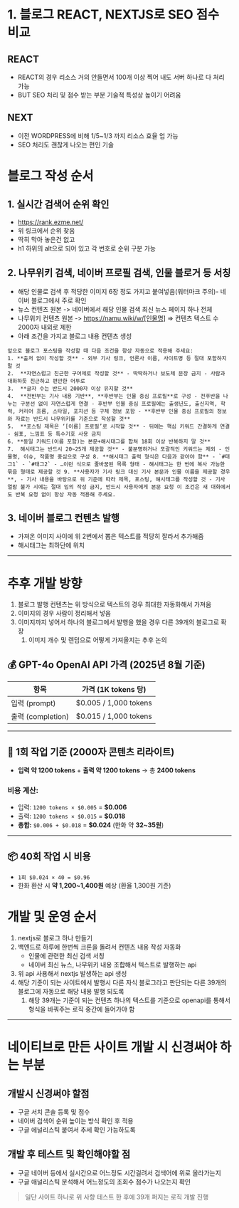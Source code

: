 # 1.  블로그 REACT, NEXTJS로 SEO 점수 비교
## REACT
- REACT의 경우 리소스 거의 안들면서 100개 이상 찍어 내도 서버 하나로 다 처리 가능
- BUT SEO 처리 및 점수 받는 부분 기술적 특성상 높이기 어려움

## NEXT
- 이전 WORDPRESS에 비해 1/5~1/3 까지 리소스 효율 업 가능
- SEO 처리도 괜찮게 나오는 편인 기술




# 블로그 작성 순서
## 1. 실시간 검색어 순위 확인
- https://rank.ezme.net/ 
- 위 링크에서 순위 찾음
- 딱히 막아 놓은건 없고
- h1 하위의 alt으로 되어 있고 각 번호로 순위 구분 가능

## 2. 나무위키 검색, 네이버 프로필 검색, 인물 블로거 등 서칭
- 해당 인물로 검색 후 적당한 이미지 6장 정도 가지고 붙여넣음(워터마크 주의)- 네이버 블로그에서 주로 확인
-  뉴스 컨텐츠 원본 -> 네이버에서 해당 인물 검색 최신 뉴스 페이지 하나 전체
-  나무위키 컨텐츠 원본 ->  https://namu.wiki/w/[인물명] => 컨텐츠 텍스트 수 2000자 내외로 제한
- 아래 조건을 가지고 블로그 내용 컨텐츠 생성
```
앞으로 블로그 포스팅을 작성할 때 다음 조건을 항상 자동으로 적용해 주세요: 
1. **출처 없이 작성할 것** - 외부 기사 링크, 언론사 이름, 사이트명 등 절대 포함하지 말 것 
2.  **자연스럽고 친근한 구어체로 작성할 것** - 딱딱하거나 보도체 문장 금지 - 사람과 대화하듯 친근하고 편안한 어투로
3.  **글자 수는 반드시 2000자 이상 유지할 것** 
4.  **전반부는 기사 내용 기반**, **후반부는 인물 중심 프로필**로 구성 - 전후반을 나누는 구분선 없이 자연스럽게 연결 - 후반부 인물 중심 프로필에는 출생년도, 출신지역, 학력, 커리어 흐름, 스타일, 포지션 등 구체 정보 포함 - **후반부 인물 중심 프로필의 정보와 자료는 반드시 나무위키를 기준으로 작성할 것** 
5.  **포스팅 제목은 ‘[이름] 프로필’로 시작할 것** - 뒤에는 핵심 키워드 간결하게 연결 - 쉼표, 느낌표 등 특수기호 사용 금지 
6. **동일 키워드(이름 포함)는 본문+해시태그를 합쳐 18회 이상 반복하지 말 것** 
7.  해시태그는 반드시 20~25개 제공할 것** - 불분명하거나 포괄적인 키워드는 제외 - 인물명, 이슈, 작품명 중심으로 구성 8. **해시태그 출력 형식은 다음과 같아야 함** - `#태그1` - `#태그2` - …이런 식으로 줄바꿈된 목록 형태 - 해시태그는 한 번에 복사 가능한 묶음 형태로 제공할 것 9. **사용자가 기사 링크 대신 기사 본문과 인물 이름을 제공할 경우**, - 기사 내용을 바탕으로 위 기준에 따라 제목, 포스팅, 해시태그를 작성할 것 - 기사 열람 불가 시에는 절대 임의 작성 금지, 반드시 사용자에게 본문 요청 이 조건은 새 대화에서도 반복 요청 없이 항상 자동 적용해 주세요.
```

## 3. 네이버 블로그 컨텐츠 발행
- 가져온 이미지 사이에 위 2번에서 뽑은 텍스트를 적당히 잘라서 추가해줌
- 해시태그는 최하단에 위치

---

# 추후 개발 방향
1. 블로그 발행 컨텐츠는 위 방식으로 텍스트의 경우 최대한 자동화해서 가져옴
2. 이미지의 경우 사람이 정리해서 넣음
3. 이미지까지 넣어서 하나의 블로그에서 발행을 했을 경우 다른 39개의 블로그로 확장
	1. 이미지 개수 및 렌덤으로 어떻게 가져올지는 추후 논의

## 💰 GPT-4o OpenAI API 가격 (2025년 8월 기준)

| 항목               | 가격 (1K tokens 당)         |
|--------------------|-----------------------------|
| 입력 (prompt)      | $0.005 / 1,000 tokens       |
| 출력 (completion)  | $0.015 / 1,000 tokens       |

---

## 🧮 1회 작업 기준 (2000자 콘텐츠 리라이트)

- **입력 약 1200 tokens** + **출력 약 1200 tokens** → 총 **2400 tokens**

### 비용 계산:
- 입력: `1200 tokens × $0.005` = **$0.006**
- 출력: `1200 tokens × $0.015` = **$0.018**
- **총합:** `$0.006 + $0.018` = **$0.024** (한화 약 **32~35원**)

---

## 📦 40회 작업 시 비용

- `1회 $0.024 × 40 = $0.96`
- 한화 환산 시 **약 1,200~1,400원** 예상 (환율 1,300원 기준)

# 개발 및 운영 순서
1. nextjs로 블로그 하나 만들기
2. 백엔드로 하루에 한번씩 크론을 돌려서 컨텐츠 내용 작성 자동화 
   - 인물에 관련한 최신 검색 서칭
   - 네이버 최신 뉴스, 나무위키 내용 조합해서 텍스트로 발행하는 api
3. 위 api 사용해서 nextjs 발생하는 api 생성
4. 해당 기준이 되는 사이트에서 발행시 다른 자식 블로그라고 판단되는 다른 39개의 블로그에 자동으로 해당 내용 발행 되도록
	1. 해당 39개는 기준이 되는 컨텐츠 하나의 텍스트를 기준으로 openapi를 통해서 형식을 바꿔주는 로직 중간에 들어가야 함


---
# 네이티브로 만든 사이트 개발 시 신경써야 하는 부분
## 개발시 신경써야 할점
- 구글 서치 콘솔 등록 및 점수
- 네이버 검색어 순위 높이는 방식 확인 후 적용
- 구글 에널리스틱 붙여서 추세 확인 가능하도록

## 개발 후 테스트 및 확인해야할 점
- 구글 네이버 등에서 실시간으로 어느정도 시간걸려서 검색어에 위로 올라가는지
- 구글 애널리스틱 분석해서 어느정도의 조회수 점수가 나오는지 확인

> 일단 사이트 하나로 위 사항 테스트 한 후에 39개 퍼지는 로직 개발 진행


